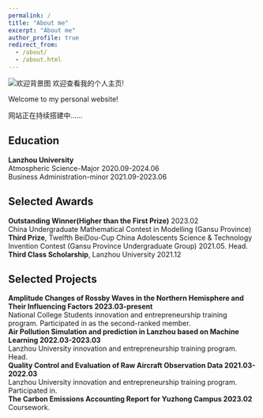 ```yaml
---
permalink: /
title: "About me"
excerpt: "About me"
author_profile: true
redirect_from: 
  - /about/
  - /about.html
---
```

![欢迎背景图](https://raw.githubusercontent.com/Msaco1/Msaco1.github.io/master/images/欢迎背景图.png)
欢迎查看我的个人主页!

Welcome to my personal website!

网站正在持续搭建中……

Education
------ 
**Lanzhou University**  
Atmospheric Science-Major 2020.09-2024.06  
Business Administration-minor 2021.09-2023.06  

Selected Awards
------
**Outstanding Winner(Higher than the First Prize)** 2023.02  
China Undergraduate Mathematical Contest in Modelling (Gansu Province)  
**Third Prize**, Twelfth BeiDou-Cup China Adolescents Science & Technology Invention Contest (Gansu Province Undergraduate Group) 2021.05. Head.    
**Third Class Scholarship**, Lanzhou University 2021.12  

Selected Projects
------
**Amplitude Changes of Rossby Waves in the Northern Hemisphere and Their Influencing Factors 2023.03-present**  
National College Students innovation and entrepreneurship training program. Participated in as the second-ranked member.  
**Air Pollution Simulation and prediction in Lanzhou based on Machine Learning 2022.03-2023.03**  
Lanzhou University innovation and entrepreneurship training program. Head.  
**Quality Control and Evaluation of Raw Aircraft Observation Data 2021.03-2022.03**  
Lanzhou University innovation and entrepreneurship training program. Participated in.  
**The Carbon Emissions Accounting Report for Yuzhong Campus 2023.02**  
Coursework. 
